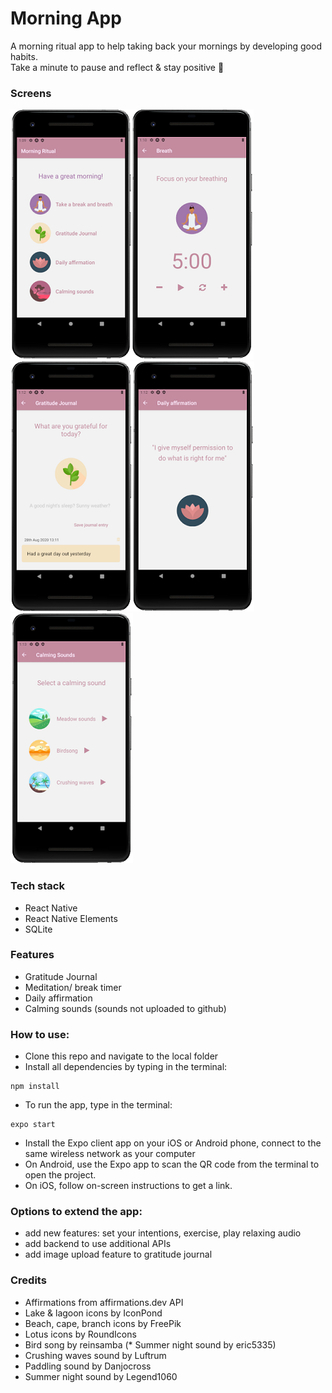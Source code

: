# Morning App
A morning ritual app to help taking back your mornings by developing good habits.  
Take a minute to pause and reflect & stay positive 🌺

### Screens
![home](./images/screenA.png)![timer](./images/screenB.png)![journal](./images/screenC.png)![affirmation](./images/screenD.png)![sounds](./images/screenE.png)

### Tech stack
* React Native
* React Native Elements
* SQLite

### Features
* Gratitude Journal
* Meditation/ break timer
* Daily affirmation
* Calming sounds (sounds not uploaded to github)

### How to use:

* Clone this repo and navigate to the local folder
* Install all dependencies by typing in the terminal:
```
npm install
```
* To run the app, type in the terminal:
```
expo start
```
* Install the Expo client app on your iOS or Android phone, connect to the same wireless network as your computer
* On Android, use the Expo app to scan the QR code from the terminal to open the project.
* On iOS, follow on-screen instructions to get a link.

### Options to extend the app:

* add new features: set your intentions, exercise, play relaxing audio
* add backend to use additional APIs
* add image upload feature to gratitude journal

### Credits
* Affirmations from affirmations.dev API  
* Lake & lagoon icons by IconPond
* Beach, cape, branch icons by FreePik
* Lotus icons by RoundIcons
* Bird song by reinsamba
(* Summer night sound by eric5335)
* Crushing waves sound by Luftrum
* Paddling sound by Danjocross
* Summer night sound by Legend1060

